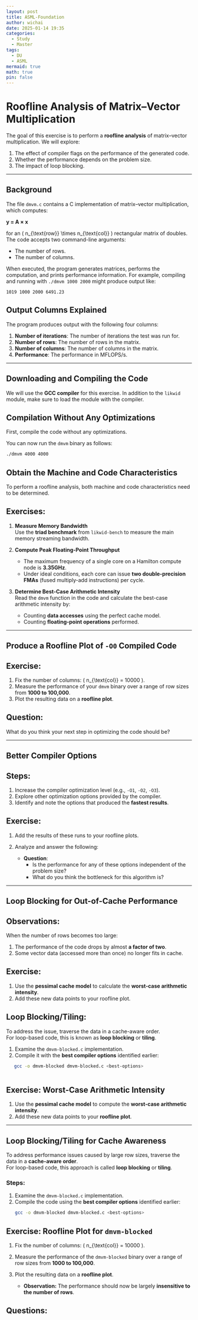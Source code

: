 ```yaml
---
layout: post
title: ASML-Foundation
author: wichai
date: 2025-01-14 19:35
categories:
  - Study
  - Master
tags:
  - DU
  - ASML
mermaid: true
math: true
pin: false
---
```


# Roofline Analysis of Matrix–Vector Multiplication

The goal of this exercise is to perform a **roofline analysis** of matrix–vector multiplication. We will explore:  
1. The effect of compiler flags on the performance of the generated code.  
2. Whether the performance depends on the problem size.  
3. The impact of loop blocking.

---

## Background

The file `dmvm.c` contains a C implementation of matrix–vector multiplication, which computes:

**y = A × x**

for an \( n_{\text{row}} \times n_{\text{col}} \) rectangular matrix of doubles. The code accepts two command-line arguments:  

- The number of rows.
- The number of columns.  

When executed, the program generates matrices, performs the computation, and prints performance information. For example, compiling and running with `./dmvm 1000 2000` might produce output like:  
```plaintext
1019 1000 2000 6491.23
```

## Output Columns Explained

The program produces output with the following four columns:  

1. **Number of iterations**: The number of iterations the test was run for.  
2. **Number of rows**: The number of rows in the matrix.  
3. **Number of columns**: The number of columns in the matrix.  
4. **Performance**: The performance in MFLOPS/s.

---

## Downloading and Compiling the Code

We will use the **GCC compiler** for this exercise. In addition to the `likwid` module, make sure to load the module with the compiler.

## Compilation Without Any Optimizations

First, compile the code without any optimizations.  

You can now run the `dmvm` binary as follows:
```bash
./dmvm 4000 4000
```

## Obtain the Machine and Code Characteristics

To perform a roofline analysis, both machine and code characteristics need to be determined.

## Exercises:

1. **Measure Memory Bandwidth**  
   Use the **triad benchmark** from `likwid-bench` to measure the main memory streaming bandwidth.

2. **Compute Peak Floating-Point Throughput**  
   - The maximum frequency of a single core on a Hamilton compute node is **3.35GHz**.  
   - Under ideal conditions, each core can issue **two double-precision FMAs** (fused multiply-add instructions) per cycle.

3. **Determine Best-Case Arithmetic Intensity**  
   Read the `dmvm` function in the code and calculate the best-case arithmetic intensity by:  
   - Counting **data accesses** using the perfect cache model.  
   - Counting **floating-point operations** performed.

---

## Produce a Roofline Plot of `-O0` Compiled Code

## Exercise:

1. Fix the number of columns: \( n_{\text{col}} = 10000 \).  
2. Measure the performance of your `dmvm` binary over a range of row sizes from **1000 to 100,000**.  
3. Plot the resulting data on a **roofline plot**.

## Question:  
What do you think your next step in optimizing the code should be?

---

## Better Compiler Options

## Steps:

1. Increase the compiler optimization level (e.g., `-O1`, `-O2`, `-O3`).  
2. Explore other optimization options provided by the compiler.  
3. Identify and note the options that produced the **fastest results**.

## Exercise:

1. Add the results of these runs to your roofline plots.  
2. Analyze and answer the following:

   - **Question**:  
     - Is the performance for any of these options independent of the problem size?  
     - What do you think the bottleneck for this algorithm is?

---

## Loop Blocking for Out-of-Cache Performance

## Observations:

When the number of rows becomes too large:  
1. The performance of the code drops by almost **a factor of two**.  
2. Some vector data (accessed more than once) no longer fits in cache.

## Exercise:

1. Use the **pessimal cache model** to calculate the **worst-case arithmetic intensity**.  
2. Add these new data points to your roofline plot.

## Loop Blocking/Tiling:

To address the issue, traverse the data in a cache-aware order.  
For loop-based code, this is known as **loop blocking** or **tiling**.  

1. Examine the `dmvm-blocked.c` implementation.  
2. Compile it with the **best compiler options** identified earlier:  
```bash
   gcc -o dmvm-blocked dmvm-blocked.c <best-options>
   
```

## Exercise: Worst-Case Arithmetic Intensity

1. Use the **pessimal cache model** to compute the **worst-case arithmetic intensity**.  
2. Add these new data points to your **roofline plot**.

---

## Loop Blocking/Tiling for Cache Awareness

To address performance issues caused by large row sizes, traverse the data in a **cache-aware order**.  
For loop-based code, this approach is called **loop blocking** or **tiling**.

### Steps:

1. Examine the `dmvm-blocked.c` implementation.  
2. Compile the code using the **best compiler options** identified earlier:  
   ```bash
   gcc -o dmvm-blocked dmvm-blocked.c <best-options>

## Exercise: Roofline Plot for `dmvm-blocked`

1. Fix the number of columns: \( n_{\text{col}} = 10000 \).  
2. Measure the performance of the `dmvm-blocked` binary over a range of row sizes from **1000 to 100,000**.  
3. Plot the resulting data on a **roofline plot**.  

   - **Observation:** The performance should now be largely **insensitive to the number of rows**.

## Questions: